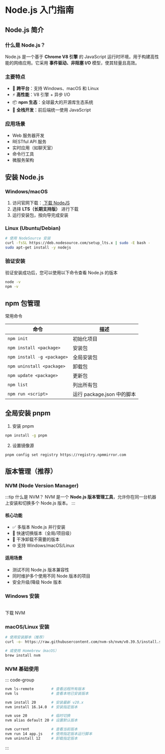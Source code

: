 <script setup>
import { NButton } from 'naive-ui'

const open = (url) => window.open(url)
</script>

# Node.js 入门指南

## Node.js 简介

### 什么是 Node.js？

Node.js 是一个基于 **Chrome V8 引擎** 的 JavaScript 运行时环境，用于构建高性能的网络应用。它采用 **事件驱动、非阻塞 I/O** 模型，使其轻量且高效。

### 主要特点

- 🚀 **跨平台**：支持 Windows、macOS 和 Linux
- ⚡ **高性能**：V8 引擎 + 异步 I/O
- 📦 **npm 生态**：全球最大的开源库生态系统
- 🔄 **全栈开发**：前后端统一使用 JavaScript

### 应用场景

- Web 服务器开发
- RESTful API 服务
- 实时应用（如聊天室）
- 命令行工具
- 微服务架构

## 安装 Node.js

### Windows/macOS

1. 访问官网下载：[ 下载 NodeJS](https://nodejs.org)
2. 选择 **LTS（长期支持版）** 进行下载
3. 运行安装包，按向导完成安装

### Linux (Ubuntu/Debian)

```bash
# 使用 NodeSource 安装
curl -fsSL https://deb.nodesource.com/setup_lts.x | sudo -E bash -
sudo apt-get install -y nodejs
```

### 验证安装

验证安装成功后，您可以使用以下命令查看 Node.js 的版本

```bash
node -v
npm -v
```

## npm 包管理

常用命令

<!-- 表格 -->

| 命令                       | 描述                       |
| -------------------------- | -------------------------- |
| `npm init`                 | 初始化项目                 |
| `npm install <package>`    | 安装包                     |
| `npm install -g <package>` | 全局安装包                 |
| `npm uninstall <package>`  | 卸载包                     |
| `npm update <package>`     | 更新包                     |
| `npm list`                 | 列出所有包                 |
| `npm run <script>`         | 运行 package.json 中的脚本 |

## 全局安装 pnpm

1. 安装 pnpm

```bash
npm install -g pnpm

```

2. 设置镜像源

```bash
pnpm config set registry https://registry.npmmirror.com
```

## 版本管理（推荐）

### NVM (Node Version Manager)

:::tip 什么是 NVM？
NVM 是一个 **Node.js 版本管理工具**，允许你在同一台机器上安装和切换多个 Node.js 版本。
:::

#### 核心功能

- ✅ 多版本 Node.js 并行安装
- 🔄 快速切换版本（全局/项目级）
- 🧹 干净卸载不需要的版本
- 🌐 支持 Windows/macOS/Linux

#### 适用场景

- 测试不同 Node.js 版本兼容性
- 同时维护多个使用不同 Node 版本的项目
- 安全升级/降级 Node 版本

### Windows 安装

<br />
<NButton type="primary" @click="open('https://github.com/coreybutler/nvm-windows/releases')">下载 NVM</NButton>

### macOS/Linux 安装

```bash
# 使用安装脚本（推荐）
curl -o- https://raw.githubusercontent.com/nvm-sh/nvm/v0.39.5/install.sh | bash

# 或使用 Homebrew（macOS）
brew install nvm
```

### NVM 基础使用

::: code-group

```bash [查看可用版本]
nvm ls-remote        # 查看远程所有版本
nvm ls               # 查看本地已安装版本
```

```bash [安装指定版本]
nvm install 20       # 安装最新 v20.x
nvm install 16.14.0  # 安装指定版本
```

```bash [切换版本]
nvm use 20           # 临时切换
nvm alias default 20 # 设置默认版本
```

```bash [其他常用命令]
nvm current          # 查看当前版本
nvm run 14 app.js    # 使用指定版本运行脚本
nvm uninstall 12     # 卸载指定版本
```

:::
